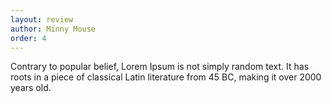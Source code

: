 ```yaml
---
layout: review
author: Minny Mouse
order: 4
---
```

Contrary to popular belief, Lorem Ipsum is not simply random text. It has roots in a piece of classical Latin literature from 45 BC, making it over 2000 years old.
